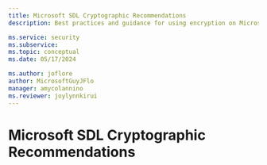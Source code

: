 ```yaml
---
title: Microsoft SDL Cryptographic Recommendations
description: Best practices and guidance for using encryption on Microsoft platforms.

ms.service: security
ms.subservice: 
ms.topic: conceptual
ms.date: 05/17/2024

ms.author: joflore
author: MicrosoftGuyJFlo
manager: amycolannino
ms.reviewer: joylynnkirui
---
```

# Microsoft SDL Cryptographic Recommendations
